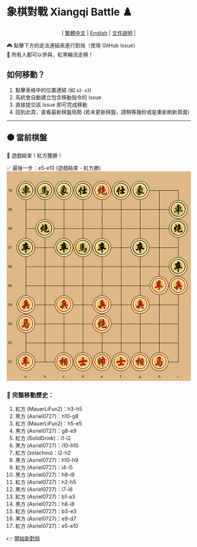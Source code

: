 # 象棋對戰 Xiangqi Battle ♟️

<div align="center">

| [繁體中文](README.md) | [English](README.en.md) | [文件說明](ProjectDescription.md) |

</div>


🎮 點擊下方的走法連結來進行對局（使用 GitHub Issue）  
👥 所有人都可以參與，紅黑輪流走棋！

## 如何移動？
1. 點擊表格中的位置連結 (如 `a2-a3`)
2. 系統會自動建立包含移動指令的 Issue
3. 直接提交該 Issue 即可完成移動
4. 回到此頁，查看最新棋盤局勢  (若未更新棋盤，請稍等幾秒或是重新刷新頁面)

---

## ⚫️ 當前棋盤


🎉 遊戲結束！紅方獲勝！

✅ 最後一步：e5-e10 (遊戲結束 - 紅方勝)  
![current board](https://raw.githubusercontent.com/Asriel0727/xiangqi-battle/main/images/board/board_20250616080548.png?20250616080548)  

### 📜 完整移動歷史：

1. 紅方 (MauerLiFun2)：h3-h5
2. 黑方 (Asriel0727)：h10-g8
3. 紅方 (MauerLiFun2)：h5-e5
4. 黑方 (Asriel0727)：g8-e9
5. 紅方 (SolidDrink)：i1-i2
6. 黑方 (Asriel0727)：i10-h10
7. 紅方 (zolachou)：i2-h2
8. 黑方 (Asriel0727)：h10-h9
9. 紅方 (Asriel0727)：i4-i5
10. 黑方 (Asriel0727)：h9-i9
11. 紅方 (Asriel0727)：h2-h5
12. 黑方 (Asriel0727)：i7-i6
13. 紅方 (Asriel0727)：b1-a3
14. 黑方 (Asriel0727)：h8-i8
15. 紅方 (Asriel0727)：b3-e3
16. 黑方 (Asriel0727)：e9-d7
17. 紅方 (Asriel0727)：e5-e10
  

👉 [開始新對局](https://github.com/Asriel0727/xiangqi-battle/issues/new?title=xiangqi|chess|new|game001&body=請勿修改標題,直接提交即可)

